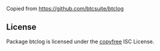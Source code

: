 Copied from https://github.com/btcsuite/btclog

## License

Package btclog is licensed under the [copyfree](http://copyfree.org) ISC
License.
